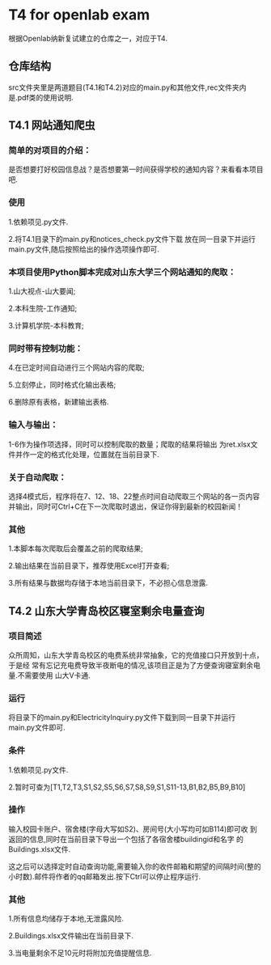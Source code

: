 # T4 for openlab exam

根据Openlab纳新复试建立的仓库之一，对应于T4.

## 仓库结构

src文件夹里是两道题目(T4.1和T4.2)对应的main.py和其他文件,rec文件夹内是.pdf类的使用说明.

## T4.1 网站通知爬虫

### 简单的对项目的介绍：  

是否想要打好校园信息战？是否想要第一时间获得学校的通知内容？来看看本项目吧.

### 使用

1.依赖项见.py文件.

2.将T4.1目录下的main.py和notices_check.py文件下载
放在同一目录下并运行main.py文件,随后按照给出的操作选项操作即可.

### 本项目使用Python脚本完成对山东大学三个网站通知的爬取：

1.山大视点-山大要闻;

2.本科生院-工作通知;

3.计算机学院-本科教育;

### 同时带有控制功能：

4.在已定时间自动进行三个网站内容的爬取;

5.立刻停止，同时格式化输出表格;

6.删除原有表格，新建输出表格.

### 输入与输出：

1-6作为操作项选择，同时可以控制爬取的数量；爬取的结果将输出
为ret.xlsx文件并作一定的格式化处理，位置就在当前目录下.


### 关于自动爬取：

选择4模式后，程序将在7、12、18、22整点时间自动爬取三个网站的各一页内容并输出，同时可Ctrl+C在下一次爬取时退出，保证你得到最新的校园新闻！

### 其他

1.本脚本每次爬取后会覆盖之前的爬取结果;

2.输出结果在当前目录下，推荐使用Excel打开查看;

3.所有结果与数据均存储于本地当前目录下，不必担心信息泄露.

## T4.2 山东大学青岛校区寝室剩余电量查询

### 项目简述

众所周知，山东大学青岛校区的电费系统非常抽象，它的充值接口只开放到十点，于是经
常有忘记充电费导致半夜断电的情况,该项目正是为了方便查询寝室剩余电量.不需要使用
山大V卡通.

### 运行

将目录下的main.py和ElectricityInquiry.py文件下载到同一目录下并运行
main.py文件即可.

### 条件

1.依赖项见.py文件.

2.暂时可查为[T1,T2,T3,S1,S2,S5,S6,S7,S8,S9,S1,S11-13,B1,B2,B5,B9,B10]

### 操作

输入校园卡账户、宿舍楼(字母大写如S2)、房间号(大小写均可如B114)即可收
到返回的信息,同时在当前目录下导出一个包括了各宿舍楼buildingid和名字
的Buildings.xlsx文件.

这之后可以选择定时自动查询功能,需要输入你的收件邮箱和期望的间隔时间(整的
小时数).邮件将作者的qq邮箱发出.按下Ctrl可以停止程序运行.

### 其他

1.所有信息均储存于本地,无泄露风险.

2.Buildings.xlsx文件输出在当前目录下.

3.当电量剩余不足10元时将附加充值提醒信息.
